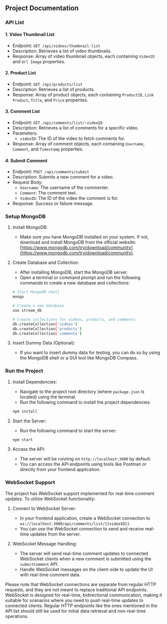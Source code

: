 ## Project Documentation

### API List

#### 1. Video Thumbnail List
- Endpoint: `GET /api/videos/thumbnail-list`
- Description: Retrieves a list of video thumbnails.
- Response: Array of video thumbnail objects, each containing `VideoID` and `Url Image` properties.

#### 2. Product List
- Endpoint: `GET /api/products/list`
- Description: Retrieves a list of products.
- Response: Array of product objects, each containing `ProductID`, `Link Product`, `Title`, and `Price` properties.

#### 3. Comment List
- Endpoint: `GET /api/comments/list/:videoID`
- Description: Retrieves a list of comments for a specific video.
- Parameters:
  - `videoID`: The ID of the video to fetch comments for.
- Response: Array of comment objects, each containing `Username`, `Comment`, and `Timestamp` properties.

#### 4. Submit Comment
- Endpoint: `POST /api/comments/submit`
- Description: Submits a new comment for a video.
- Request Body:
  - `Username`: The username of the commenter.
  - `Comment`: The comment text.
  - `VideoID`: The ID of the video the comment is for.
- Response: Success or failure message.

### Setup MongoDB

1. Install MongoDB:
   - Make sure you have MongoDB installed on your system. If not, download and install MongoDB from the official website: [https://www.mongodb.com/try/download/community](https://www.mongodb.com/try/download/community).

2. Create Database and Collection:
   - After installing MongoDB, start the MongoDB server.
   - Open a terminal or command prompt and run the following commands to create a new database and collections:

   ```bash
   # Start MongoDB shell
   mongo

   # Create a new database
   use stream_db

   # Create collections for videos, products, and comments
   db.createCollection('videos')
   db.createCollection('products')
   db.createCollection('comments')
   ```

3. Insert Dummy Data (Optional):
   - If you want to insert dummy data for testing, you can do so by using the MongoDB shell or a GUI tool like MongoDB Compass.

### Run the Project

1. Install Dependencies:
   - Navigate to the project root directory (where `package.json` is located) using the terminal.
   - Run the following command to install the project dependencies:

   ```bash
   npm install
   ```

2. Start the Server:
   - Run the following command to start the server:

   ```bash
   npm start
   ```

3. Access the API:
   - The server will be running on `http://localhost:3000` by default.
   - You can access the API endpoints using tools like Postman or directly from your frontend application.

### WebSocket Support

The project has WebSocket support implemented for real-time comment updates. To utilize WebSocket functionality:

1. Connect to WebSocket Server:
   - In your frontend application, create a WebSocket connection to `ws://localhost:3000/api/comments/list/{{videoID}}`.
   - You can use the WebSocket connection to send and receive real-time updates from the server.

2. WebSocket Message Handling:
   - The server will send real-time comment updates to connected WebSocket clients when a new comment is submitted using the `submitComment` API.
   - Handle WebSocket messages on the client-side to update the UI with real-time comment data.

Please note that WebSocket connections are separate from regular HTTP requests, and they are not meant to replace traditional API endpoints. WebSocket is designed for real-time, bidirectional communication, making it suitable for scenarios where you need to push real-time updates to connected clients. Regular HTTP endpoints like the ones mentioned in the API list should still be used for initial data retrieval and non-real-time operations.
